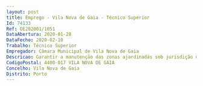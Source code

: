 ```yaml
--- 
layout: post
title: Emprego - Vila Nova de Gaia - Técnico Superior
Id: 74133
Ref: OE202001/1051
DataAbertura: 2020-01-28
DataFecho: 2020-02-10
Trabalho: Técnico Superior
Empregador: Câmara Municipal de Vila Nova de Gaia
Descricao: Garantir a manutenção das zonas ajardinadas sob jurisdição do município, nomeadamente parques e jardins públicos. Propor a criação de áreas de proteção temporária com interesse zoológico, botânico ou outro. Desenvolver e executar programas de informação e sensibilização ambiental dirigidos à comunidade escolar e população em geral com vista a promover o aumento da consciência ambiental coletiva. Promover o combate às pragas e doenças vegetais nos espaços verdes, sob jurisdição do município. Preparar e elaborar candidaturas a projetos nacionais e internacionais de índole ambiental.
CodigoPostal: 4400-017 VILA NOVA DE GAIA
Concelho: Vila Nova de Gaia
Distrito: Porto
--- 
```

